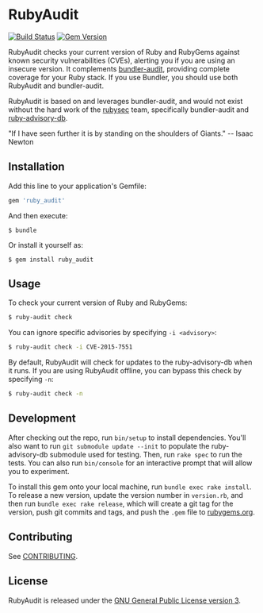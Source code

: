 # RubyAudit

[![Build Status](https://travis-ci.org/civisanalytics/ruby_audit.svg?branch=master)](https://travis-ci.org/civisanalytics/ruby_audit)
[![Gem Version](https://badge.fury.io/rb/ruby_audit.svg)](http://badge.fury.io/rb/ruby_audit)

RubyAudit checks your current version of Ruby and RubyGems against known security vulnerabilities (CVEs), alerting you if you are using an insecure version.
It complements [bundler-audit](https://github.com/rubysec/bundler-audit), providing complete coverage for your Ruby stack.
If you use Bundler, you should use both RubyAudit and bundler-audit.

RubyAudit is based on and leverages bundler-audit, and would not exist without the hard work of the [rubysec](https://github.com/rubysec) team, specifically bundler-audit and [ruby-advisory-db](https://github.com/rubysec/ruby-advisory-db).

"If I have seen further it is by standing on the shoulders of Giants." -- Isaac Newton

## Installation

Add this line to your application's Gemfile:

```ruby
gem 'ruby_audit'
```

And then execute:

    $ bundle

Or install it yourself as:

    $ gem install ruby_audit

## Usage

To check your current version of Ruby and RubyGems:

```bash
$ ruby-audit check
```

You can ignore specific advisories by specifying `-i <advisory>`:

```bash
$ ruby-audit check -i CVE-2015-7551
```

By default, RubyAudit will check for updates to the ruby-advisory-db when it runs.
If you are using RubyAudit offline, you can bypass this check by specifying `-n`:

```bash
$ ruby-audit check -n
```

## Development

After checking out the repo, run `bin/setup` to install dependencies.
You'll also want to run `git submodule update --init` to populate the ruby-advisory-db
submodule used for testing. Then, run `rake spec` to run the tests.
You can also run `bin/console` for an interactive prompt that will allow you to experiment.

To install this gem onto your local machine, run `bundle exec rake install`.
To release a new version, update the version number in `version.rb`, and then run `bundle exec rake release`, which will create a git tag for the version, push git commits and tags, and push the `.gem` file to [rubygems.org](https://rubygems.org).

## Contributing

See [CONTRIBUTING](CONTRIBUTING.md).

## License

RubyAudit is released under the [GNU General Public License version 3](LICENSE.md).

